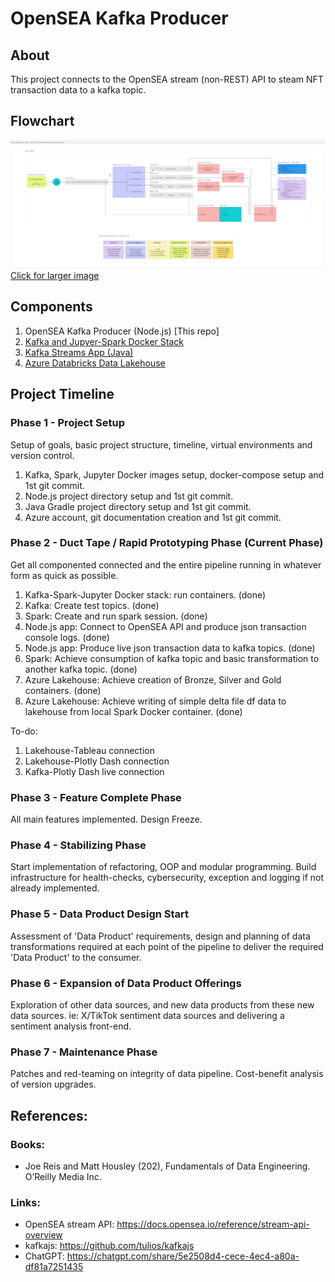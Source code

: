 # OpenSEA Kafka Producer
## About
This project connects to the OpenSEA stream (non-REST) API to steam NFT transaction data to a kafka topic.

## Flowchart
![Data Pipeline Flowchart](images/Flowchart%20v2.png)
[Click for larger image](https://drive.google.com/file/d/1s4PG76NtN370vjhz5pfoGAafAnnlaKT3/view?usp=sharing)

## Components
1. OpenSEA Kafka Producer (Node.js) [This repo]
2. [Kafka and Jupyer-Spark Docker Stack](https://github.com/jbgithub22/kafka-jupyter-spark_docker-stack)
3. [Kafka Streams App (Java)](https://github.com/jbgithub22/opensea_kafka_streams_app)
4. [Azure Databricks Data Lakehouse](https://github.com/jbgithub22/azure-data-lakehouse)

## Project Timeline
### Phase 1 - Project Setup
Setup of goals, basic project structure, timeline, virtual environments and version control.
1. Kafka, Spark, Jupyter Docker images setup, docker-compose setup and 1st git commit.
2. Node.js project directory setup and 1st git commit.
3. Java Gradle project directory setup and 1st git commit.
4. Azure account, git documentation creation and 1st git commit.
### Phase 2 - Duct Tape / Rapid Prototyping Phase (Current Phase)
Get all componented connected and the entire pipeline running in whatever form as quick as possible.
1. Kafka-Spark-Jupyter Docker stack: run containers. (done)
2. Kafka: Create test topics. (done)
3. Spark: Create and run spark session. (done)
4. Node.js app: Connect to OpenSEA API and produce json transaction console logs. (done)
5. Node.js app: Produce live json transaction data to kafka topics. (done)
6. Spark: Achieve consumption of kafka topic and basic transformation to another kafka topic. (done)
7. Azure Lakehouse: Achieve creation of Bronze, Silver and Gold containers. (done)
8. Azure Lakehouse: Achieve writing of simple delta file df data to lakehouse from local Spark Docker container. (done)

To-do:
1. Lakehouse-Tableau connection
2. Lakehouse-Plotly Dash connection
3. Kafka-Plotly Dash live connection
### Phase 3 - Feature Complete Phase
All main features implemented. Design Freeze.
### Phase 4 - Stabilizing Phase
Start implementation of refactoring, OOP and modular programming. Build infrastructure for health-checks, cybersecurity, exception and logging if not already implemented.
### Phase 5 - Data Product Design Start
Assessment of 'Data Product' requirements, design and planning of data transformations required at each point of the pipeline to deliver the required 'Data Product' to the consumer.
### Phase 6 - Expansion of Data Product Offerings
Exploration of other data sources, and new data products from these new data sources. ie: X/TikTok sentiment data sources and delivering a sentiment analysis front-end.
### Phase 7 - Maintenance Phase
Patches and red-teaming on integrity of data pipeline. Cost-benefit analysis of version upgrades.


## References:
### Books:
- Joe Reis and Matt Housley (202), Fundamentals of Data Engineering. O’Reilly Media Inc.
### Links:
- OpenSEA stream API: https://docs.opensea.io/reference/stream-api-overview
- kafkajs: https://github.com/tulios/kafkajs
- ChatGPT: https://chatgpt.com/share/5e2508d4-cece-4ec4-a80a-df81a7251435

